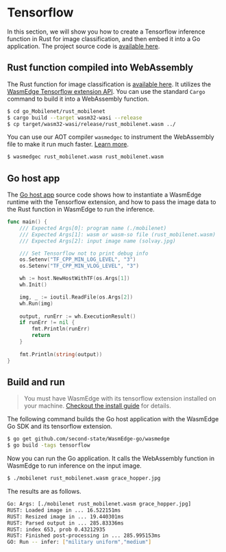 # Tensorflow

In this section, we will show you how to create a Tensorflow inference
function in Rust for image classification, and then embed it into 
a Go application. The project source code is [available here](https://github.com/second-state/WasmEdge-go-examples/tree/master/go_Mobilenet).

## Rust function compiled into WebAssembly

The Rust function for image classification is [available here](https://github.com/second-state/WasmEdge-go-examples/blob/master/go_Mobilenet/rust_mobilenet/src/lib.rs).
It utilizes the [WasmEdge Tensorflow extension API](../../dev/rust/tensorflow.md).
You can use the standard `Cargo` command to build it into a WebAssembly function.

```bash
$ cd go_Mobilenet/rust_mobilenet
$ cargo build --target wasm32-wasi --release
$ cp target/wasm32-wasi/release/rust_mobilenet.wasm ../
```

You can use our AOT compiler `wasmedgec` to instrument the WebAssembly file to make 
it run much faster. [Learn more](../../start/universal.md).

```bash
$ wasmedgec rust_mobilenet.wasm rust_mobilenet.wasm
```

## Go host app

The [Go host app](https://github.com/second-state/WasmEdge-go-examples/blob/master/go_Mobilenet/mobilenet.go) source code shows how to instantiate a WasmEdge runtime with
the Tensorflow extension, and how to pass the image data to the Rust function
in WasmEdge to run the inference.

```go
func main() {
	/// Expected Args[0]: program name (./mobilenet)
	/// Expected Args[1]: wasm or wasm-so file (rust_mobilenet.wasm)
	/// Expected Args[2]: input image name (solvay.jpg)

	/// Set Tensorflow not to print debug info
	os.Setenv("TF_CPP_MIN_LOG_LEVEL", "3")
	os.Setenv("TF_CPP_MIN_VLOG_LEVEL", "3")

	wh := host.NewHostWithTF(os.Args[1])
	wh.Init()

	img, _ := ioutil.ReadFile(os.Args[2])
	wh.Run(img)
	
	output, runErr := wh.ExecutionResult()
	if runErr != nil {
		fmt.Println(runErr)
		return
	}
	
	fmt.Println(string(output))
}
```

## Build and run

> You must have WasmEdge with its tensorflow extension installed on your machine. [Checkout the install guide](../../start/install.md) for details.

The following command builds the Go host application
with the WasmEdge Go SDK and its tensorflow extension.

```bash
$ go get github.com/second-state/WasmEdge-go/wasmedge
$ go build -tags tensorflow
```

Now you can run the Go application. It calls the WebAssembly function in WasmEdge
to run inference on the input image.

```bash
$ ./mobilenet rust_mobilenet.wasm grace_hopper.jpg
```

The results are as follows.

```bash
Go: Args: [./mobilenet rust_mobilenet.wasm grace_hopper.jpg]
RUST: Loaded image in ... 16.522151ms
RUST: Resized image in ... 19.440301ms
RUST: Parsed output in ... 285.83336ms
RUST: index 653, prob 0.43212935
RUST: Finished post-processing in ... 285.995153ms
GO: Run -- infer: ["military uniform","medium"]
```



